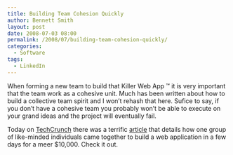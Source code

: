 ```yaml
---
title: Building Team Cohesion Quickly
author: Bennett Smith
layout: post
date: 2008-07-03 08:00
permalink: /2008/07/building-team-cohesion-quickly/
categories:
  - Software
tags:
  - LinkedIn
---
```

When forming a new team to build that Killer Web App ™ it is very important that the team work as a cohesive unit. Much has been written about how to build a collective team spirit and I won’t rehash that here. Sufice to say, if you don’t have a cohesive team you probably won’t be able to execute on your grand ideas and the project will eventually fail.

Today on [TechCrunch][1] there was a terrific [article][2] that details how one group of like-minded individuals came together to build a web application in a few days for a meer $10,000. Check it out.


 [1]: www.techcrunch.com
 [2]: http://www.techcrunch.com/2008/07/03/how-to-build-a-web-app-in-four-days-for-10000-say-hello-to-matt/
